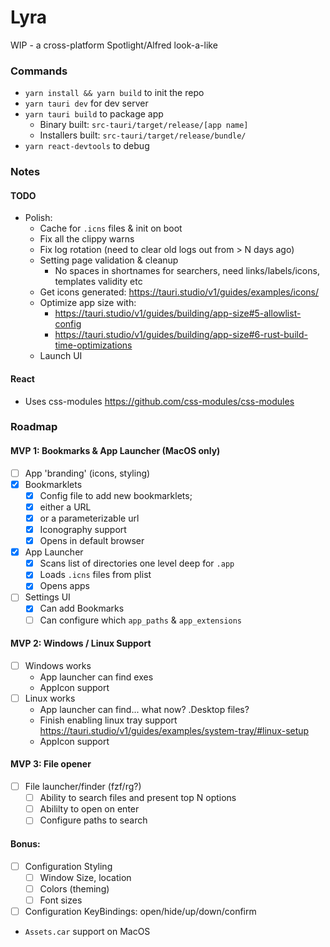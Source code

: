 # Lyra

WIP - a cross-platform Spotlight/Alfred look-a-like

### Commands

- `yarn install && yarn build` to init the repo
- `yarn tauri dev` for dev server
- `yarn tauri build` to package app
  - Binary built: `src-tauri/target/release/[app name]`
  - Installers built: `src-tauri/target/release/bundle/`
- `yarn react-devtools` to debug

### Notes

#### TODO

- Polish:
  - Cache for `.icns` files & init on boot
  - Fix all the clippy warns
  - Fix log rotation (need to clear old logs out from > N days ago)
  - Setting page validation & cleanup
    - No spaces in shortnames for searchers, need links/labels/icons, templates validity etc
  - Get icons generated: https://tauri.studio/v1/guides/examples/icons/
  - Optimize app size with:
    - https://tauri.studio/v1/guides/building/app-size#5-allowlist-config
    - https://tauri.studio/v1/guides/building/app-size#6-rust-build-time-optimizations
  - Launch UI

#### React

- Uses css-modules https://github.com/css-modules/css-modules

### Roadmap

#### MVP 1: Bookmarks & App Launcher (MacOS only)

- [ ] App 'branding' (icons, styling)
- [x] Bookmarklets
  - [x] Config file to add new bookmarklets; 
  -  [x] either a URL 
  -  [x] or a parameterizable url
  - [x] Iconography support
  - [x] Opens in default browser
- [x] App Launcher
  - [x] Scans list of directories one level deep for `.app`
  - [x] Loads `.icns` files from plist
  - [x] Opens apps
- [ ] Settings UI
  - [x] Can add Bookmarks
  - [ ] Can configure which `app_paths` & `app_extensions` 

#### MVP 2: Windows / Linux Support

- [ ] Windows works
  - App launcher can find exes
  - AppIcon support
- [ ] Linux works
  - App launcher can find... what now? .Desktop files?
  - Finish enabling linux tray support https://tauri.studio/v1/guides/examples/system-tray/#linux-setup
  - AppIcon support

#### MVP 3: File opener

- [ ] File launcher/finder (fzf/rg?)
  - [ ] Ability to search files and present top N options
  - [ ] Abililty to open on enter
  - [ ] Configure paths to search

#### Bonus:

- [ ] Configuration Styling
  - [ ] Window Size, location
  - [ ] Colors (theming)
  - [ ] Font sizes
- [ ] Configuration KeyBindings: open/hide/up/down/confirm
- `Assets.car` support on MacOS
